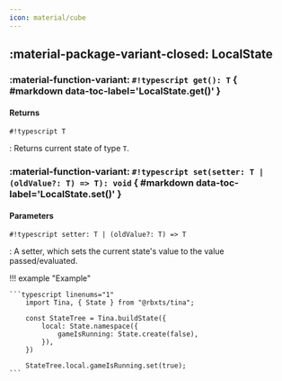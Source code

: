 ```yaml
---
icon: material/cube
---
```


## :material-package-variant-closed: LocalState

### :material-function-variant: **`#!typescript get(): T`** { #markdown data-toc-label='LocalState.get()' }

#### Returns

`#!typescript T`

: Returns current state of type `T`.

### :material-function-variant: **`#!typescript set(setter: T | (oldValue?: T) => T): void`** { #markdown data-toc-label='LocalState.set()' }

#### Parameters

`#!typescript setter: T | (oldValue?: T) => T`

: A setter, which sets the current state's value to the value passed/evaluated.

!!! example "Example"

    ```typescript linenums="1"
        import Tina, { State } from "@rbxts/tina";

        const StateTree = Tina.buildState({
            local: State.namespace({
                gameIsRunning: State.create(false),
            }),
        })

        StateTree.local.gameIsRunning.set(true);
    ```
